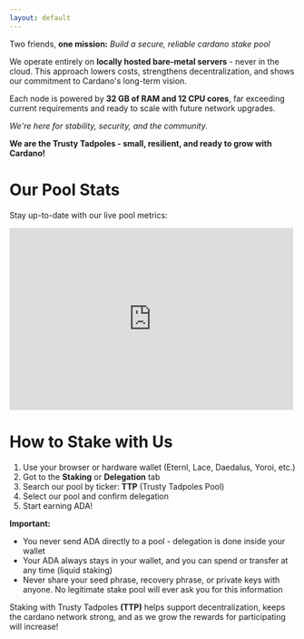 ```yaml
---
layout: default
---
```


Two friends, **one mission:** _Build a secure, reliable cardano stake pool_

We operate entirely on **locally hosted bare-metal servers** - never in the cloud. This approach lowers costs, strengthens decentralization, and shows our commitment to Cardano's long-term vision.

Each node is powered by **32 GB of RAM and 12 CPU cores**, far exceeding current requirements and ready to scale with future network upgrades.

_We're here for stability, security, and the community._

**We are the Trusty Tadpoles - small, resilient, and ready to grow with Cardano!**

# Our Pool Stats

Stay up-to-date with our live pool metrics:
<div class="iframe-container">
  <iframe width="500" height="320" frameborder="0" src="https://img.cexplorer.io/w/widget.html?pool=pool1r76pjed6q8k9y8lngcedqhv52zqzc2gczwzqc93x6kwq73xprtr&theme=dark"><a href="https://cexplorer.io/pool/pool1r76pjed6q8k9y8lngcedqhv52zqzc2gczwzqc93x6kwq73xprtr">pool detail on cexplorer.io</a>
  </iframe>
</div>

# How to Stake with Us

1.  Use your browser or hardware wallet (Eternl, Lace, Daedalus, Yoroi, etc.)
2.  Got to the **Staking** or **Delegation** tab
3.  Search our pool by ticker: **TTP** (Trusty Tadpoles Pool)
4.  Select our pool and confirm delegation
5.  Start earning ADA!

**Important:**

*   You never send ADA directly to a pool - delegation is done inside your wallet
*   Your ADA always stays in your wallet, and you can spend or transfer at any time (liquid staking)
*   Never share your seed phrase, recovery phrase, or private keys with anyone. No legitimate stake pool will ever ask you for this information

Staking with Trusty Tadpoles **(TTP)** helps support decentralization, keeps the cardano network strong, and as we grow the rewards for participating will increase!
